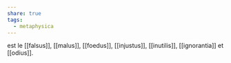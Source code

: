 ```yaml
---
share: true
tags:
  - metaphysica
---
```


est le [[falsus]], [[malus]], [[foedus]], [[injustus]], [[inutilis]], [[ignorantia]] et [[odius]].